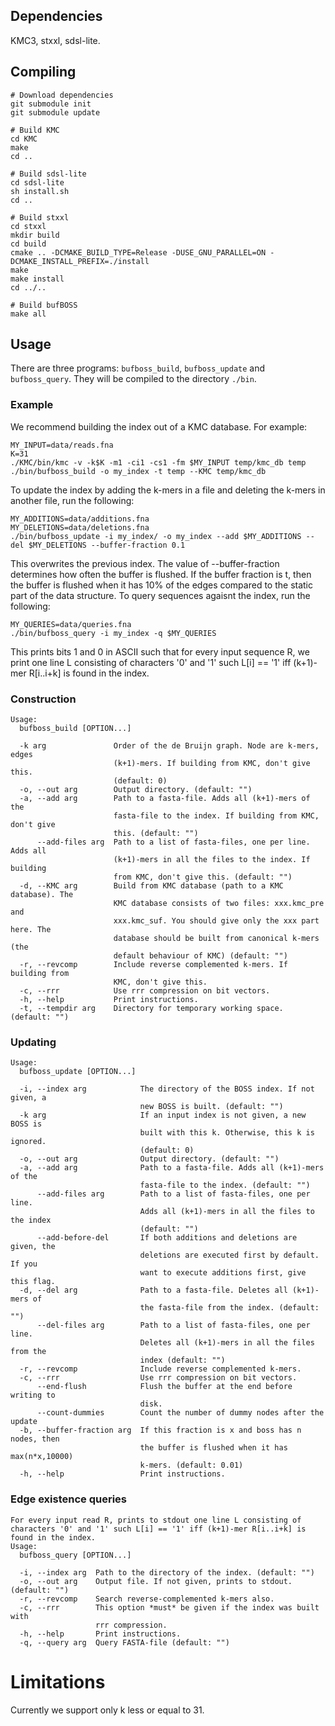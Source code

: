 ## Dependencies

KMC3, stxxl, sdsl-lite.

## Compiling

```
# Download dependencies
git submodule init
git submodule update

# Build KMC
cd KMC
make
cd ..

# Build sdsl-lite
cd sdsl-lite
sh install.sh
cd ..

# Build stxxl
cd stxxl
mkdir build
cd build
cmake .. -DCMAKE_BUILD_TYPE=Release -DUSE_GNU_PARALLEL=ON -DCMAKE_INSTALL_PREFIX=./install
make
make install
cd ../..

# Build bufBOSS
make all

```

## Usage

There are three programs: `bufboss_build`, `bufboss_update` and `bufboss_query`. They will be compiled to the directory `./bin`. 

### Example

We recommend building the index out of a KMC database. For example:

```
MY_INPUT=data/reads.fna
K=31
./KMC/bin/kmc -v -k$K -m1 -ci1 -cs1 -fm $MY_INPUT temp/kmc_db temp
./bin/bufboss_build -o my_index -t temp --KMC temp/kmc_db
```

To update the index by adding the k-mers in a file and deleting the k-mers in another file, run the following:

```
MY_ADDITIONS=data/additions.fna 
MY_DELETIONS=data/deletions.fna 
./bin/bufboss_update -i my_index/ -o my_index --add $MY_ADDITIONS --del $MY_DELETIONS --buffer-fraction 0.1
```

This overwrites the previous index. The value of --buffer-fraction determines how often the buffer is flushed. If the buffer fraction is t, then the buffer is flushed when it has 10% of the edges compared to the static part of the data structure. To query sequences agaisnt the index, run the following:

```
MY_QUERIES=data/queries.fna
./bin/bufboss_query -i my_index -q $MY_QUERIES
```

This prints bits 1 and 0 in ASCII such that for every input sequence R, we print one line L consisting of characters '0' and '1' such L[i] == '1' iff (k+1)-mer R[i..i+k] is found in the index.

### Construction

```
Usage:
  bufboss_build [OPTION...]

  -k arg               Order of the de Bruijn graph. Node are k-mers, edges
                       (k+1)-mers. If building from KMC, don't give this.
                       (default: 0)
  -o, --out arg        Output directory. (default: "")
  -a, --add arg        Path to a fasta-file. Adds all (k+1)-mers of the
                       fasta-file to the index. If building from KMC, don't give
                       this. (default: "")
      --add-files arg  Path to a list of fasta-files, one per line. Adds all
                       (k+1)-mers in all the files to the index. If building
                       from KMC, don't give this. (default: "")
  -d, --KMC arg        Build from KMC database (path to a KMC database). The
                       KMC database consists of two files: xxx.kmc_pre and
                       xxx.kmc_suf. You should give only the xxx part here. The
                       database should be built from canonical k-mers (the
                       default behaviour of KMC) (default: "")
  -r, --revcomp        Include reverse complemented k-mers. If building from
                       KMC, don't give this.
  -c, --rrr            Use rrr compression on bit vectors.
  -h, --help           Print instructions.
  -t, --tempdir arg    Directory for temporary working space. (default: "")
```

### Updating

```
Usage:
  bufboss_update [OPTION...]

  -i, --index arg            The directory of the BOSS index. If not given, a
                             new BOSS is built. (default: "")
  -k arg                     If an input index is not given, a new BOSS is
                             built with this k. Otherwise, this k is ignored.
                             (default: 0)
  -o, --out arg              Output directory. (default: "")
  -a, --add arg              Path to a fasta-file. Adds all (k+1)-mers of the
                             fasta-file to the index. (default: "")
      --add-files arg        Path to a list of fasta-files, one per line.
                             Adds all (k+1)-mers in all the files to the index
                             (default: "")
      --add-before-del       If both additions and deletions are given, the
                             deletions are executed first by default. If you
                             want to execute additions first, give this flag.
  -d, --del arg              Path to a fasta-file. Deletes all (k+1)-mers of
                             the fasta-file from the index. (default: "")
      --del-files arg        Path to a list of fasta-files, one per line.
                             Deletes all (k+1)-mers in all the files from the
                             index (default: "")
  -r, --revcomp              Include reverse complemented k-mers.
  -c, --rrr                  Use rrr compression on bit vectors.
      --end-flush            Flush the buffer at the end before writing to
                             disk.
      --count-dummies        Count the number of dummy nodes after the update
  -b, --buffer-fraction arg  If this fraction is x and boss has n nodes, then
                             the buffer is flushed when it has max(n*x,10000)
                             k-mers. (default: 0.01)
  -h, --help                 Print instructions.

```

### Edge existence queries

```
For every input read R, prints to stdout one line L consisting of characters '0' and '1' such L[i] == '1' iff (k+1)-mer R[i..i+k] is found in the index.
Usage:
  bufboss_query [OPTION...]

  -i, --index arg  Path to the directory of the index. (default: "")
  -o, --out arg    Output file. If not given, prints to stdout. (default: "")
  -r, --revcomp    Search reverse-complemented k-mers also.
  -c, --rrr        This option *must* be given if the index was built with
                   rrr compression.
  -h, --help       Print instructions.
  -q, --query arg  Query FASTA-file (default: "")
```

# Limitations

Currently we support only k less or equal to 31.
